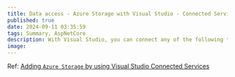 ```yaml
---
title: Data access - Azure Storage with Visual Studio - Connected Services
published: true
date: 2024-09-11 03:35:59
tags: Summary, AspNetCore
description: With Visual Studio, you can connect any of the following to Azure Storage by using the Connected Services feature:
image:
---
```


Ref: [Adding ```Azure Storage``` by using Visual Studio Connected Services](https://learn.microsoft.com/en-us/visualstudio/azure/vs-azure-tools-connected-services-storage?view=aspnetcore-8.0)